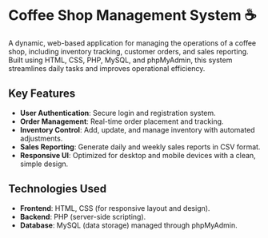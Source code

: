 # Coffee Shop Management System ☕️

A dynamic, web-based application for managing the operations of a coffee shop, including inventory tracking, customer orders, and sales reporting. Built using HTML, CSS, PHP, MySQL, and phpMyAdmin, this system streamlines daily tasks and improves operational efficiency.

## Key Features
- **User Authentication**: Secure login and registration system.
- **Order Management**: Real-time order placement and tracking.
- **Inventory Control**: Add, update, and manage inventory with automated adjustments.
- **Sales Reporting**: Generate daily and weekly sales reports in CSV format.
- **Responsive UI**: Optimized for desktop and mobile devices with a clean, simple design.

## Technologies Used
- **Frontend**: HTML, CSS (for responsive layout and design).
- **Backend**: PHP (server-side scripting).
- **Database**: MySQL (data storage) managed through phpMyAdmin.
